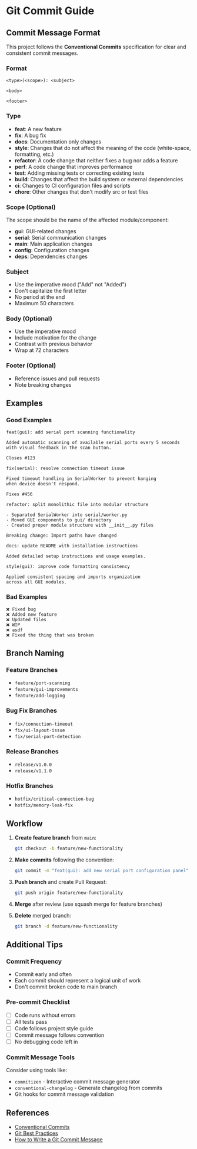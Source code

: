 # Git Commit Guide

## Commit Message Format

This project follows the **Conventional Commits** specification for clear and consistent commit messages.

### Format

```
<type>(<scope>): <subject>

<body>

<footer>
```

### Type

- **feat**: A new feature
- **fix**: A bug fix
- **docs**: Documentation only changes
- **style**: Changes that do not affect the meaning of the code (white-space, formatting, etc.)
- **refactor**: A code change that neither fixes a bug nor adds a feature
- **perf**: A code change that improves performance
- **test**: Adding missing tests or correcting existing tests
- **build**: Changes that affect the build system or external dependencies
- **ci**: Changes to CI configuration files and scripts
- **chore**: Other changes that don't modify src or test files

### Scope (Optional)

The scope should be the name of the affected module/component:

- **gui**: GUI-related changes
- **serial**: Serial communication changes
- **main**: Main application changes
- **config**: Configuration changes
- **deps**: Dependencies changes

### Subject

- Use the imperative mood ("Add" not "Added")
- Don't capitalize the first letter
- No period at the end
- Maximum 50 characters

### Body (Optional)

- Use the imperative mood
- Include motivation for the change
- Contrast with previous behavior
- Wrap at 72 characters

### Footer (Optional)

- Reference issues and pull requests
- Note breaking changes

## Examples

### Good Examples

```
feat(gui): add serial port scanning functionality

Added automatic scanning of available serial ports every 5 seconds
with visual feedback in the scan button.

Closes #123
```

```
fix(serial): resolve connection timeout issue

Fixed timeout handling in SerialWorker to prevent hanging
when device doesn't respond.

Fixes #456
```

```
refactor: split monolithic file into modular structure

- Separated SerialWorker into serial/worker.py
- Moved GUI components to gui/ directory
- Created proper module structure with __init__.py files

Breaking change: Import paths have changed
```

```
docs: update README with installation instructions

Added detailed setup instructions and usage examples.
```

```
style(gui): improve code formatting consistency

Applied consistent spacing and imports organization
across all GUI modules.
```

### Bad Examples

```
❌ Fixed bug
❌ Added new feature
❌ Updated files
❌ WIP
❌ asdf
❌ Fixed the thing that was broken
```

## Branch Naming

### Feature Branches
- `feature/port-scanning`
- `feature/gui-improvements`
- `feature/add-logging`

### Bug Fix Branches
- `fix/connection-timeout`
- `fix/ui-layout-issue`
- `fix/serial-port-detection`

### Release Branches
- `release/v1.0.0`
- `release/v1.1.0`

### Hotfix Branches
- `hotfix/critical-connection-bug`
- `hotfix/memory-leak-fix`

## Workflow

1. **Create feature branch** from `main`:
   ```bash
   git checkout -b feature/new-functionality
   ```

2. **Make commits** following the convention:
   ```bash
   git commit -m "feat(gui): add new serial port configuration panel"
   ```

3. **Push branch** and create Pull Request:
   ```bash
   git push origin feature/new-functionality
   ```

4. **Merge** after review (use squash merge for feature branches)

5. **Delete** merged branch:
   ```bash
   git branch -d feature/new-functionality
   ```

## Additional Tips

### Commit Frequency
- Commit early and often
- Each commit should represent a logical unit of work
- Don't commit broken code to main branch

### Pre-commit Checklist
- [ ] Code runs without errors
- [ ] All tests pass
- [ ] Code follows project style guide
- [ ] Commit message follows convention
- [ ] No debugging code left in

### Commit Message Tools
Consider using tools like:
- `commitizen` - Interactive commit message generator
- `conventional-changelog` - Generate changelog from commits
- Git hooks for commit message validation

## References

- [Conventional Commits](https://www.conventionalcommits.org/)
- [Git Best Practices](https://git-scm.com/book/en/v2/Distributed-Git-Contributing-to-a-Project)
- [How to Write a Git Commit Message](https://chris.beams.io/posts/git-commit/)